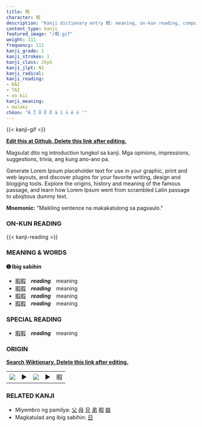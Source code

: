 ```yaml
---
title: 暇
character: 暇
description: "Kanji dictionary entry 暇: meaning, on-kun reading, compounds, origin, related kanji"
content_type: kanji
featured_image: "/暇.gif"
weight: 111
frequency: 111
kanji_grade: 1
kanji_strokes: 1
kanji_class: Jōyō
kanji_jlpt: N1
kanji_radical: 
kanji_reading: 
- DAI
- TAI
- oo-kii
kanji_meaning:
- malaki
chōon: "Ā Ī Ū Ē Ō ā ī ū ē ō ’"
---
```

[//]: # (Don't edit the line below. Kanji animated GIF code is automatically generated.)
{{< kanji-gif >}}

[//]: # (Edit below this line.)

**[Edit this at Github. Delete this link after editing.](https://github.com/tim0g/tim/tree/main/content/kanji/暇/index.md)**

Magsulat dito ng introduction tungkol sa kanji. Mga opinions, impressions, suggestions, trivia, ang kung ano-ano pa.

Generate Lorem Ipsum placeholder text for use in your graphic, print and web layouts, and discover plugins for your favorite writing, design and blogging tools. Explore the origins, history and meaning of the famous passage, and learn how Lorem Ipsum went from scrambled Latin passage to ubiqitous dummy text.
 
**Mnemonic:** "Maikling sentence na makakatulong sa pagsaulo."

### ON-KUN READING

[//]: # (Don't edit the line below. ON-KUN READING code is automatically generated.)
{{< kanji-reading >}}

### MEANING & WORDS

#### ➊ **Ibig sabihin**
  - [暇](../暇)[暇](../暇)　***reading***　meaning
  - [暇](../暇)[暇](../暇)　***reading***　meaning
  - [暇](../暇)[暇](../暇)　***reading***　meaning
  - [暇](../暇)[暇](../暇)　***reading***　meaning

### SPECIAL READING
  - [暇](../暇)[暇](../暇)　***reading***　meaning

### ORIGIN

**[Search Wiktionary. Delete this link after editing.](https://wiktionary.org/wiki/暇)**
<table class="kanji-table"><tr><td>
<img src="60px-暇-bronze.svg.png">
</td><td>▶</td><td>
<img src="60px-暇-oracle.svg.png">
</td><td>▶</td>
<td class="kanji-origin">暇</td>
</tr></table>

### RELATED KANJI
- Miyembro ng pamilya: [父](../父) [母](../母) [兄](../兄) [弟](../弟) [暇](../暇) [娘](../娘)
- Magkatulad ang ibig sabihin: [日](../日)
